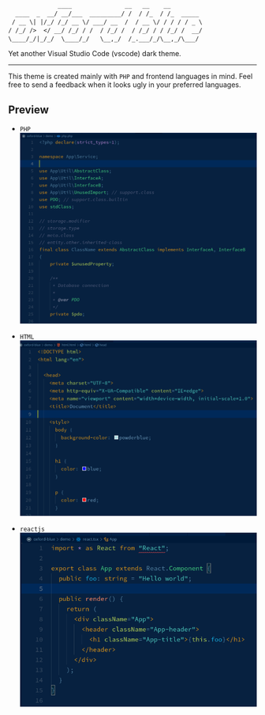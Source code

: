 ```txt
              ____               __   __    __
  ____  _  __/ __/___  _________/ /  / /_  / /_  _____
 / __ \| |/_/ /_/ __ \/ ___/ __  /  / __ \/ / / / / _ \
/ /_/ />  </ __/ /_/ / /  / /_/ /  / /_/ / / /_/ /  __/
\____/_/|_/_/  \____/_/   \__,_/  /_.___/_/\__,_/\___/
```


Yet another Visual Studio Code (vscode) dark theme.

---

This theme is created mainly with `PHP` and frontend languages in mind.
Feel free to send a feedback when it looks ugly in your preferred languages.

## Preview

- `PHP`
![PHP](preview/php.png)

- `HTML`
![PHP](preview/html.png)

- `reactjs`
![PHP](preview/reactjs.png)
